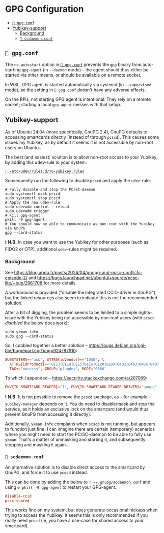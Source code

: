 # GPG Configuration

- [`📄 gpg.conf`](#-gpgconf)
- [Yubikey-support](#yubikey-support)
  - [Background](#background)
  - [`📄 scdaemon.conf`](#-scdaemonconf)

## `📄 gpg.conf`

The `no-autostart` option in [`📄 gpg.conf`](gpg.conf) prevents the `gpg` binary
from auto-starting `gpg-agent` (in `--daemon` mode) – the agent should thus
either be started via other means, or should be available on a remote socket.

In WSL, GPG agent is started automatically via systemd (in `--supervised` mode),
so the setting in `📄 gpg.conf` doesn't have any adverse effects.

On the RPis, not starting GPG agent is intentional: They rely on a remote
socket; starting a local `gpg-agent` messes with that setup.

## Yubikey-support

As of Ubuntu 24.04 (more specifically, GnuPG 2.4), GnuPG defaults to accessing
smartcards directly (instead of through `pcscd`). This causes some issues my
Yubikey, as by default it seems it is not accessible by non-root users on
Ubuntu...

The best (and easiest) solution is to allow non-root access to your Yubikey, by
adding this udev-rule to your system:

[`📄 /etc/udev/rules.d/70-yubikey.rules`](/static/linux/etc/udev/rules.d/70-yubikey.rules)

Subsequently run the following to disable `pcscd` and apply the `udev`-rule:

```shell
# Fully disable and stop the PC/SC-daemon
sudo systemctl mask pcscd
sudo systemctl stop pcscd
# Apply the new udev-rule
sudo udevadm control --reload
sudo udevadm trigger
# Kill gpg-agent
pkill -9 gpg-agent
# You should now be able to communicate as non-root with the Yubikey via GnuPG
gpg --card-status
```

❗ **N.B.** In case you want to use the Yubikey for other purposes (such as
FIDO2 or OTP), additional `udev`-rules might be required.

### Background

See <https://blog.apdu.fr/posts/2024/04/gnupg-and-pcsc-conflicts-episode-2/> and
<https://bugs.launchpad.net/ubuntu/+source/pcsc-lite/+bug/2061708> for more
details.

A workaround is provided ("disable the integrated CCID-driver in GnuPG"), but
the linked resources also seem to indicate this is not the recommended solution.

After a bit of digging, the problem seems to be limited to a simple rights-issue
with the Yubikey being not accessible by non-root users (with `pcscd` _disabled_
the below does work):

```shell
sudo ykman info
sudo gpg --card-status
```

So, I cobbled together a better solution –
<https://bugs.debian.org/cgi-bin/bugreport.cgi?bug=924787#10>:

```conf
SUBSYSTEMS=="usb", ATTRS{idVendor}=="1050", \
  ATTRS{idProduct}=="0113|0114|0115|0116|0120|0200|0402|0403|0406|0407|0410", \
  TAG+="uaccess", GROUP="plugdev", MODE="0660"
```

To which I appended – <https://security.stackexchange.com/a/207069>:

```conf
ENV{ID_SMARTCARD_READER}="1", ENV{ID_SMARTCARD_READER_DRIVER}="gnupg"
```

❗ **N.B.** It is not possible to remove the `pcscd`-package, as – for example –
`yubikey-manager` depends on it. You do need to disable/mask and stop the
service, as it holds an exclusive lock on the smartcard (and would thus prevent
GnuPG from accessing it directly).

Additionally, `ykman info` complains when `pcscd` is not running, but appears to
function just fine. I can imagine there are certain (temporary) scenarios where
you might need to start the PC/SC-daemon to be able to fully use `ykman`. That's
a matter of unmasking and starting it, and subsequently stopping and masking it
again...

### `📄 scdaemon.conf`

An alternative solution is to disable direct access to the smartcard by GnuPG,
and force it to use `pcscd` instead.

This can be done by adding the below to `📄 ~/.gnupg/scdaemon.conf` and using
`⚙️ pkill -9 gpg-agent` to restart your GPG-agent.

```conf
disable-ccid
pcsc-shared
```

This works fine on my system, but does generate occasional hickups when trying
to access the Yubikey. It seems this is only recommended if you really need
`pcscd` (ie, you have a use-case for shared access to your smartcard).
